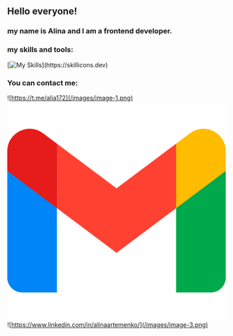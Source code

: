 ## Hello everyone!

### my name is Alina and I am a frontend developer.

### my skills and tools:

[![My Skills](https://skillicons.dev/icons?i=js,html,css,bootstrap,figma,firebase,git,github,npm,react,sass,vscode,vitest,)](https://skillicons.dev)

### You can contact me:

![https://t.me/alia172](/images/image-1.png)
![mailto:aartemenko9506@gmil.com](/images/image-2.png)
![https://www.linkedin.com/in/alinaartemenko/](/images/image-3.png)
